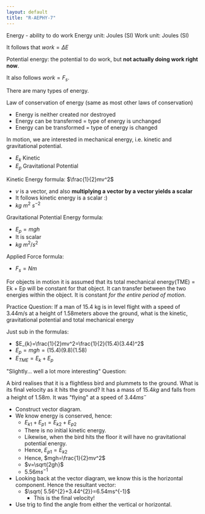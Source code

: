 ```yaml
---
layout: default
title: "R-AEPHY-7"
---
```


Energy - ability to do work
Energy unit: Joules (SI)
Work unit: Joules (SI)

It follows that $work = \Delta E$

Potential energy: the potential to do work, but **not actually doing work right now**.

It also follows $work=F_{s}$.

There are many types of energy.

Law of conservation of energy (same as most other laws of conservation)
- Energy is neither created nor destroyed
- Energy can be transferred = type of energy is unchanged
- Energy can be transformed = type of energy is changed 

In motion, we are interested in mechanical energy, i.e. kinetic and gravitational potential.
- $E_{k}$ Kinetic
- $E_{p}$ Gravitational Potential

Kinetic Energy formula: $\frac{1}{2}mv^2$
- $v$ is a vector, and also **multiplying a vector by a vector yields a scalar**
- It follows kinetic energy is a scalar :)
- $kg \ m^{2} \ s^{-2}$

Gravitational Potential Energy formula:
- $E_{p} = mgh$
- It is scalar
- $kg \ m^{2} / s^{2}$

Applied Force formula:
- $F_{s}=N m$

For objects in motion it is assumed that its total mechanical energy(TME) = Ek + Ep will be constant for that object. It can transfer between the two energies within the object.
It is constant *for the entire period of motion*.

Practice Question:
If a man of 15.4 kg is in level flight with a speed of 3.44m/s at a height of 1.58meters above the ground, what is the kinetic, gravitational potential and total mechanical energy

Just sub in the formulas:
- $E_{k}=\frac{1}{2}mv^2=\frac{1}{2}(15.4)(3.44)^2$
- $E_{p}=mgh=(15.4)(9.8)(1.58)$
- $E_{TME}=E_{k}+E_{p}$

"Slightly... well a lot more interesting" Question:

A bird realises that it is a flightless bird and plummets to the ground. What is its final velocity as it hits the ground? It has a mass of $15.4kg$ and falls from a height of $1.58m$. It was "flying" at a speed of $3.44 ms^{-}$

- Construct vector diagram.
- We know energy is conserved, hence:
	- $E_{k1}+E_{p1}=E_{k2}+E_{p2}$
	- There is no initial kinetic energy.
	- Likewise, when the bird hits the floor it will have no gravitational potential energy.
	- Hence, $E_{p1}=E_{k2}$
	- Hence, $mgh=\frac{1}{2}mv^2$
	- $v=\sqrt{2gh}$
	- $5.56ms^{-1}$
- Looking back at the vector diagram, we know this is the horizontal component. Hence the resultant vector:
	- $\sqrt{  5.56^{2}+3.44^{2}}=6.54ms^{-1}$
		- This is the final velocity!
- Use trig to find the angle from either the vertical or horizontal.


